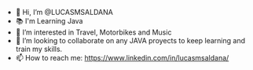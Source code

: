 - 👋 Hi, I’m @LUCASMSALDANA
- :books: I'm Learning Java
- 👀 I’m interested in Travel, Motorbikes and Music
- 💞️ I’m looking to collaborate on any JAVA proyects to keep learning and train my skills.
- 📫 How to reach me: https://www.linkedin.com/in/lucasmsaldana/

